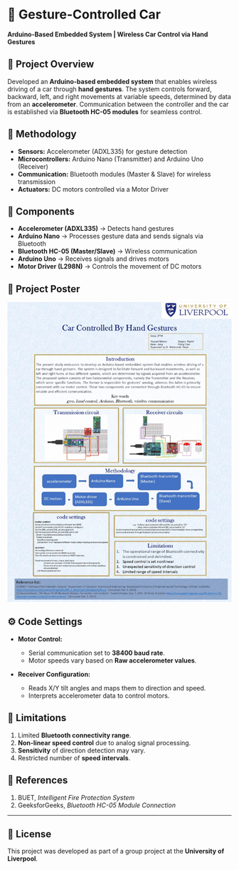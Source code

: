 # 🚗 Gesture-Controlled Car

**Arduino-Based Embedded System | Wireless Car Control via Hand Gestures**

## 📖 Project Overview

Developed an **Arduino-based embedded system** that enables wireless driving of a car through **hand gestures**. The system controls forward, backward, left, and right movements at variable speeds, determined by data from an **accelerometer**. Communication between the controller and the car is established via **Bluetooth HC-05 modules** for seamless control.

## 🔧 Methodology

- **Sensors:** Accelerometer (ADXL335) for gesture detection  
- **Microcontrollers:** Arduino Nano (Transmitter) and Arduino Uno (Receiver)  
- **Communication:** Bluetooth modules (Master & Slave) for wireless transmission  
- **Actuators:** DC motors controlled via a Motor Driver  

## 🔗 Components

- **Accelerometer (ADXL335)** → Detects hand gestures  
- **Arduino Nano** → Processes gesture data and sends signals via Bluetooth  
- **Bluetooth HC-05 (Master/Slave)** → Wireless communication  
- **Arduino Uno** → Receives signals and drives motors  
- **Motor Driver (L298N)** → Controls the movement of DC motors  

## 📸 Project Poster

![Gesture Controlled Car](./Gesture_control.jpg)

## ⚙️ Code Settings

- **Motor Control:**  
  - Serial communication set to **38400 baud rate**.  
  - Motor speeds vary based on **Raw accelerometer values**.  

- **Receiver Configuration:**  
  - Reads X/Y tilt angles and maps them to direction and speed.  
  - Interprets accelerometer data to control motors.

## 🚀 Limitations

1. Limited **Bluetooth connectivity range**.  
2. **Non-linear speed control** due to analog signal processing.  
3. **Sensitivity** of direction detection may vary.  
4. Restricted number of **speed intervals**.

## 📄 References

1. BUET, *Intelligent Fire Protection System*  
2. GeeksforGeeks, *Bluetooth HC-05 Module Connection*  

---

## 📄 License

This project was developed as part of a group project at the **University of Liverpool**.

